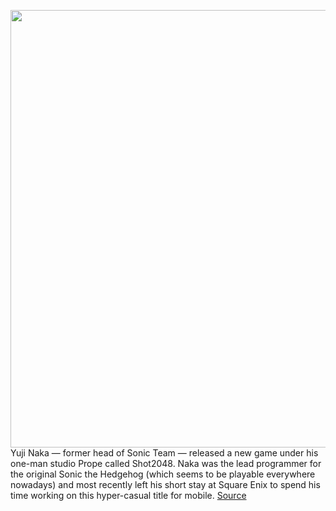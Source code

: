 <img src='https://cdn.vox-cdn.com/thumbor/CDsnUEHt96T5quzpZW5wWagfex0=/0x0:4032x3024/1200x800/filters:focal(417x1352:1061x1996)/cdn.vox-cdn.com/uploads/chorus_image/image/70298648/FG5AXYJacAIKwLq.0.jpeg' width='700px' /><br/>
Yuji Naka — former head of Sonic Team — released a new game under his one-man studio Prope called Shot2048. Naka was the lead programmer for the original Sonic the Hedgehog (which seems to be playable everywhere nowadays) and most recently left his short stay at Square Enix to spend his time working on this hyper-casual title for mobile.
<a href='https://www.theverge.com/2021/12/20/22846465/yuji-naka-sega-sonic-team-shot2048-iphone-android'> Source <a/>
